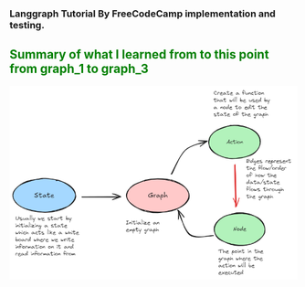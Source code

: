 ### Langgraph Tutorial By FreeCodeCamp implementation and testing.

<h2 style="color:green">Summary of what I learned from to this point from graph_1 to graph_3</h2>

![graph](src/imgs/basic_flow_order.png)
